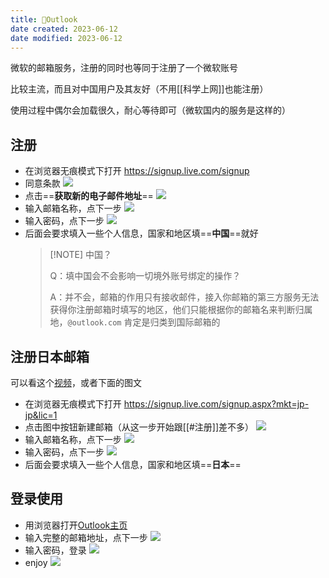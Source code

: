 ```yaml
---
title: 🤖Outlook
date created: 2023-06-12
date modified: 2023-06-12
---
```


微软的邮箱服务，注册的同时也等同于注册了一个微软账号

比较主流，而且对中国用户及其友好（不用[[科学上网]]也能注册）

使用过程中偶尔会加载很久，耐心等待即可（微软国内的服务是这样的）

## 注册

- 在浏览器无痕模式下打开 https://signup.live.com/signup
- 同意条款
	![](https://vercel-proxy.norah1to.com/proxy/raw.githubusercontent.com/NoraH1to/cdn/master/img/20230612203302.png)
- 点击==**获取新的电子邮件地址**==
	![](https://vercel-proxy.norah1to.com/proxy/raw.githubusercontent.com/NoraH1to/cdn/master/img/20230612203153.png)
- 输入邮箱名称，点下一步
	![](https://vercel-proxy.norah1to.com/proxy/raw.githubusercontent.com/NoraH1to/cdn/master/img/20230612203452.png)
- 输入密码，点下一步
	![](https://vercel-proxy.norah1to.com/proxy/raw.githubusercontent.com/NoraH1to/cdn/master/img/20230612203613.png)
- 后面会要求填入一些个人信息，国家和地区填==**中国**==就好
	> [!NOTE] 中国？
	> 
	> Q：填中国会不会影响一切境外账号绑定的操作？
	> 
	> A：并不会，邮箱的作用只有接收邮件，接入你邮箱的第三方服务无法获得你注册邮箱时填写的地区，他们只能根据你的邮箱名来判断归属地，`@outlook.com` 肯定是归类到国际邮箱的

## 注册日本邮箱

可以看这个[视频](https://www.bilibili.com/video/BV1f14y1D7Cs)，或者下面的图文

- 在浏览器无痕模式下打开 https://signup.live.com/signup.aspx?mkt=jp-jp&lic=1
- 点击图中按钮新建邮箱（从这一步开始跟[[#注册]]差不多）
	![](https://vercel-proxy.norah1to.com/proxy/raw.githubusercontent.com/NoraH1to/cdn/master/img/20230612211948.png)
- 输入邮箱名称，点下一步
	![](https://vercel-proxy.norah1to.com/proxy/raw.githubusercontent.com/NoraH1to/cdn/master/img/20230612212101.png)
- 输入密码，点下一步
	![](https://vercel-proxy.norah1to.com/proxy/raw.githubusercontent.com/NoraH1to/cdn/master/img/20230612212217.png)
- 后面会要求填入一些个人信息，国家和地区填==**日本**==
## 登录使用

- 用浏览器打开[Outlook主页](https://outlook.live.com/)
- 输入完整的邮箱地址，点下一步
	![](https://vercel-proxy.norah1to.com/proxy/raw.githubusercontent.com/NoraH1to/cdn/master/img/20230612205728.png)
- 输入密码，登录
	![](https://vercel-proxy.norah1to.com/proxy/raw.githubusercontent.com/NoraH1to/cdn/master/img/20230612210443.png)
- enjoy
	![](https://vercel-proxy.norah1to.com/proxy/raw.githubusercontent.com/NoraH1to/cdn/master/img/20230612210745.png)

